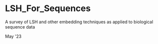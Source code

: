 # LSH_For_Sequences

A survey of LSH and other embedding techniques as applied to biological sequence data

May '23
